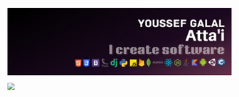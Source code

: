 ![Banner](https://github.com/youssef-attai/youssef-attai/blob/main/banner.png)

[1]: https://www.linkedin.com/in/youssef-attai/

[<img width="40px" src="https://cdn.jsdelivr.net/gh/devicons/devicon/icons/linkedin/linkedin-original.svg"/>][1]